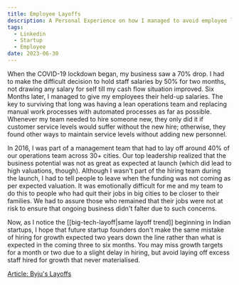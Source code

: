 ```yaml
---
title: Employee Layoffs
description: A Personal Experience on how I managed to avoid employee layoffs in my company during Covid Lockdown
tags:
  - Linkedin
  - Startup
  - Employee
date: 2023-06-30
---
```



When the COVID-19 lockdown began, my business saw a 70% drop. I had to make the difficult decision to hold staff salaries by 50% for two months, not drawing any salary for self till my cash flow situation improved. Six Months later, I managed to give my employees their held-up salaries. The key to surviving that long was having a lean operations team and replacing manual work processes with automated processes as far as possible. Whenever my team needed to hire someone new, they only did it if customer service levels would suffer without the new hire; otherwise, they found other ways to maintain service levels without adding new personnel.

In 2016, I was part of a management team that had to lay off around 40% of our operations team across 30+ cities. Our top leadership realized that the business potential was not as great as expected at launch (which did lead to high valuations, though). Although I wasn't part of the hiring team during the launch, I had to tell people to leave when the funding was not coming as per expected valuation. It was emotionally difficult for me and my team to do this to people who had quit their jobs in big cities to be closer to their families. We had to assure those who remained that their jobs were not at risk to ensure that ongoing business didn't falter due to such concerns.

Now, as I notice the [[big-tech-layoff|same layoff trend]] beginning in Indian startups, I hope that future startup founders don't make the same mistake of hiring for growth expected two years down the line rather than what is expected in the coming three to six months. You may miss growth targets for a month or two due to a slight delay in hiring, but avoid laying off excess staff hired for growth that never materialised.

[Article: Byju's Layoffs](https://www.livemint.com/companies/start-ups/edtech-firm-byju-s-lays-off-nearly-1-500-employees-11675343777644.html)